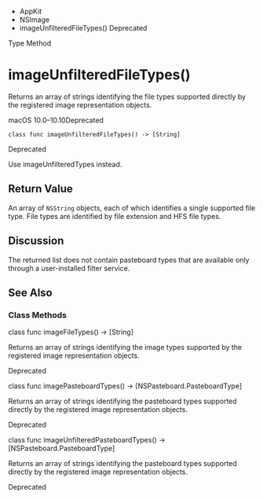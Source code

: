 

- AppKit
- NSImage
-  imageUnfilteredFileTypes() Deprecated

Type Method

# imageUnfilteredFileTypes()

Returns an array of strings identifying the file types supported directly by the registered image representation objects.

macOS 10.0–10.10Deprecated

``` source
class func imageUnfilteredFileTypes() -> [String]
```

Deprecated

Use imageUnfilteredTypes instead.

## Return Value

An array of `NSString` objects, each of which identifies a single supported file type. File types are identified by file extension and HFS file types.

## Discussion

The returned list does not contain pasteboard types that are available only through a user-installed filter service.

## See Also

### Class Methods

class func imageFileTypes() -> [String]

Returns an array of strings identifying the image types supported by the registered image representation objects.

Deprecated

class func imagePasteboardTypes() -> [NSPasteboard.PasteboardType]

Returns an array of strings identifying the pasteboard types supported directly by the registered image representation objects.

Deprecated

class func imageUnfilteredPasteboardTypes() -> [NSPasteboard.PasteboardType]

Returns an array of strings identifying the pasteboard types supported directly by the registered image representation objects.

Deprecated

